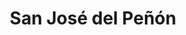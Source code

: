 ---
title: San José del Peñón
nombre_comunidad: San José del Peñón
municipio: San Juan Nepomuceno
departamento: Bolívar
descripcion: >-
  A treinta minutos de San Juan Nepomuceno, se ubica el corregimiento de San
  José del Peñón, un pueblo con una comunidad de 300 personas aproximadamente,
  las cuales se dedican a la siembra de Yuca, Ñame y Ajonjolí, como también, a
  pequeña ganadería. El pueblo El corregimiento está conformado por 96 casas, 80
  familias, 3 tiendas, 2 queseras, una escuela de primaria, una iglesia, una
  biblioteca y un billar.

  San José del Peñón,  es un territorio rico en fauna y flora. Las especies que
  habitan el territorio van desde monos aulladores, hasta guacamayas de color,
  azul, verde y rojo.
num_personas: 300
num_familias: 80
min_distancia_casco_urbano: 30
km_distancia_casco_urbano: null
vias_acceso: >-
  Vías en mal estado. En el momento de las lluvias debe dejarse transcurrir un
  tiempo prudencial para retornar a las actividades, ya que es atravesada en
  varias ocasiones por el arroyo.
infraestructura_comunitaria: []
notas_infraestructura_comunitaria: null
liderazgo_comunidad: []
inclusion_diversidad_genero: null
comentarios_conectividad: null
punto_SOLE: null
comentarios_punto_SOLE: []
ppales_actividades_economicas_vocacion_productiva:
  - ganadería extensiva doble propósito
comentarios_ppales_actividades_economicas_vocacion_productiva: null
comunidad_sostenible_uso_suelo: null
org_con_proyeccion: []
servicios_publicos_comunidades_focalizadas:
  - acueducto veredal
  - ' cosecha de agua lluvia'
comunidades_focalizadas_educacion_infraestructura_educativa: []
comunidades_focalizadas_practicas_organizativas: []
conectividad_minima: null
iniciativas_priorizadas: []
org_focalizada: []
riesgo: null
otros_programas_USAID: []
alianzas_colaboradores: []
posibilidad_iniciativas_conjuntas_aliados_2: []
actividades_ocio:
  - Festival del dulce y de la chicha
  - ' Festival literario y Biblioteca tío Mane'
  - ' Grupos folclóricos (mujeres adultas'
  - ' NNA y jóvenes)'
  - ' Fiestas de santa teresa  (14 y 15 de octubre)'
  - ' Fiestas de San José'
medios_comunicacion_narrativas_locales:
  - San Pedro Estéreo
num_visitas_realizadas: null
num_diagnosticos_rurales_participativos_realizados: null
infraestructura_salud_atencion_psicosocial: []
notas_infraestructura_salud_atencion_psicosocial: >-
  Gracias al programa, el E.S.E. HOSPITAL LOCAL DE SAN JUAN NEPOMUCENO ofrece
  psicología y fisioterapia de manera presencial en la cabecera municipal.
num_visitas_predio: null
grafica_ubicacion_geografica: /charts/municipios/san-juan-nepomuceno/ubicacion_geografica.html
url: /comunidad-focalizada/san-jose-del-penon
imagen_iniciativas_productivas: null
imagen_medios_comunicacion: null
layout: single
download_file: /reportes/san-jose-del-penon.pdf

---